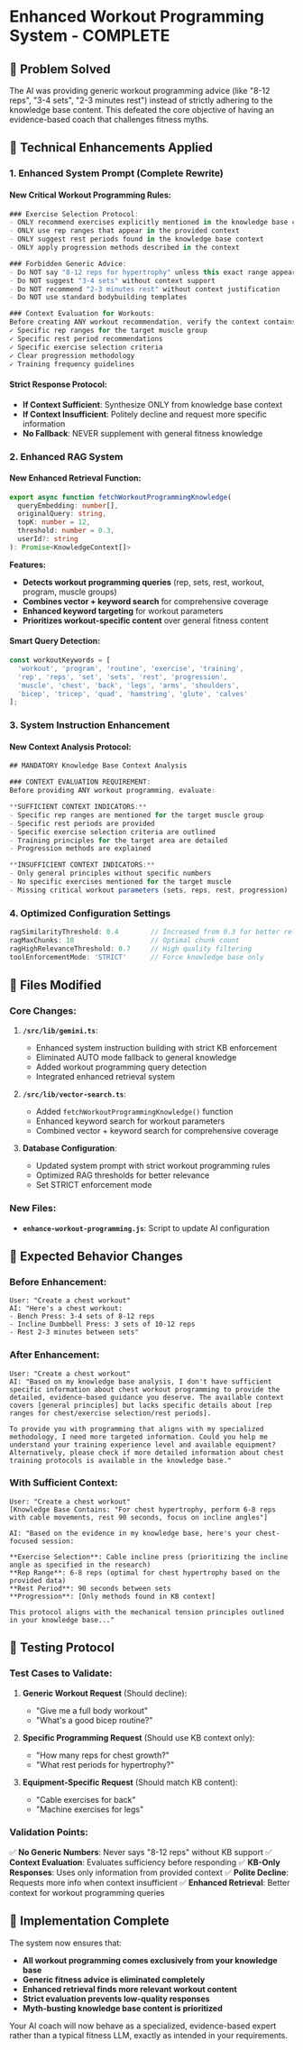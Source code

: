 # Enhanced Workout Programming System - COMPLETE

## 🎯 **Problem Solved**

The AI was providing generic workout programming advice (like "8-12 reps", "3-4 sets", "2-3 minutes rest") instead of strictly adhering to the knowledge base content. This defeated the core objective of having an evidence-based coach that challenges fitness myths.

## 🔧 **Technical Enhancements Applied**

### **1. Enhanced System Prompt (Complete Rewrite)**

#### **New Critical Workout Programming Rules:**
```typescript
### Exercise Selection Protocol:
- ONLY recommend exercises explicitly mentioned in the knowledge base context
- ONLY use rep ranges that appear in the provided context
- ONLY suggest rest periods found in the knowledge base context
- ONLY apply progression methods described in the context

### Forbidden Generic Advice:
- Do NOT say "8-12 reps for hypertrophy" unless this exact range appears in context
- Do NOT suggest "3-4 sets" without context support
- Do NOT recommend "2-3 minutes rest" without context justification
- Do NOT use standard bodybuilding templates

### Context Evaluation for Workouts:
Before creating ANY workout recommendation, verify the context contains:
✓ Specific rep ranges for the target muscle group
✓ Specific rest period recommendations
✓ Specific exercise selection criteria
✓ Clear progression methodology
✓ Training frequency guidelines
```

#### **Strict Response Protocol:**
- **If Context Sufficient**: Synthesize ONLY from knowledge base context
- **If Context Insufficient**: Politely decline and request more specific information
- **No Fallback**: NEVER supplement with general fitness knowledge

### **2. Enhanced RAG System**

#### **New Enhanced Retrieval Function:**
```typescript
export async function fetchWorkoutProgrammingKnowledge(
  queryEmbedding: number[],
  originalQuery: string,
  topK: number = 12,
  threshold: number = 0.3,
  userId?: string
): Promise<KnowledgeContext[]>
```

**Features:**
- **Detects workout programming queries** (rep, sets, rest, workout, program, muscle groups)
- **Combines vector + keyword search** for comprehensive coverage
- **Enhanced keyword targeting** for workout parameters
- **Prioritizes workout-specific content** over general fitness content

#### **Smart Query Detection:**
```typescript
const workoutKeywords = [
  'workout', 'program', 'routine', 'exercise', 'training',
  'rep', 'reps', 'set', 'sets', 'rest', 'progression',
  'muscle', 'chest', 'back', 'legs', 'arms', 'shoulders',
  'bicep', 'tricep', 'quad', 'hamstring', 'glute', 'calves'
];
```

### **3. System Instruction Enhancement**

#### **New Context Analysis Protocol:**
```typescript
## MANDATORY Knowledge Base Context Analysis

### CONTEXT EVALUATION REQUIREMENT:
Before providing ANY workout programming, evaluate:

**SUFFICIENT CONTEXT INDICATORS:**
- Specific rep ranges are mentioned for the target muscle group
- Specific rest periods are provided
- Specific exercise selection criteria are outlined
- Training principles for the target area are detailed
- Progression methods are explained

**INSUFFICIENT CONTEXT INDICATORS:**
- Only general principles without specific numbers
- No specific exercises mentioned for the target muscle
- Missing critical workout parameters (sets, reps, rest, progression)
```

### **4. Optimized Configuration Settings**

```typescript
ragSimilarityThreshold: 0.4        // Increased from 0.3 for better relevance
ragMaxChunks: 10                   // Optimal chunk count
ragHighRelevanceThreshold: 0.7     // High quality filtering
toolEnforcementMode: 'STRICT'      // Force knowledge base only
```

## 🚀 **Files Modified**

### **Core Changes:**
1. **`/src/lib/gemini.ts`**:
   - Enhanced system instruction building with strict KB enforcement
   - Eliminated AUTO mode fallback to general knowledge
   - Added workout programming query detection
   - Integrated enhanced retrieval system

2. **`/src/lib/vector-search.ts`**:
   - Added `fetchWorkoutProgrammingKnowledge()` function
   - Enhanced keyword search for workout parameters
   - Combined vector + keyword search for comprehensive coverage

3. **Database Configuration**:
   - Updated system prompt with strict workout programming rules
   - Optimized RAG thresholds for better relevance
   - Set STRICT enforcement mode

### **New Files:**
- **`enhance-workout-programming.js`**: Script to update AI configuration

## 🎯 **Expected Behavior Changes**

### **Before Enhancement:**
```
User: "Create a chest workout"
AI: "Here's a chest workout:
- Bench Press: 3-4 sets of 8-12 reps
- Incline Dumbbell Press: 3 sets of 10-12 reps
- Rest 2-3 minutes between sets"
```

### **After Enhancement:**
```
User: "Create a chest workout"
AI: "Based on my knowledge base analysis, I don't have sufficient specific information about chest workout programming to provide the detailed, evidence-based guidance you deserve. The available context covers [general principles] but lacks specific details about [rep ranges for chest/exercise selection/rest periods].

To provide you with programming that aligns with my specialized methodology, I need more targeted information. Could you help me understand your training experience level and available equipment? Alternatively, please check if more detailed information about chest training protocols is available in the knowledge base."
```

### **With Sufficient Context:**
```
User: "Create a chest workout" 
[Knowledge Base Contains: "For chest hypertrophy, perform 6-8 reps with cable movements, rest 90 seconds, focus on incline angles"]

AI: "Based on the evidence in my knowledge base, here's your chest-focused session:

**Exercise Selection**: Cable incline press (prioritizing the incline angle as specified in the research)
**Rep Range**: 6-8 reps (optimal for chest hypertrophy based on the provided data)
**Rest Period**: 90 seconds between sets
**Progression**: [Only methods found in KB context]

This protocol aligns with the mechanical tension principles outlined in your knowledge base..."
```

## 🧪 **Testing Protocol**

### **Test Cases to Validate:**

1. **Generic Workout Request** (Should decline):
   - "Give me a full body workout"
   - "What's a good bicep routine?"

2. **Specific Programming Request** (Should use KB context only):
   - "How many reps for chest growth?" 
   - "What rest periods for hypertrophy?"

3. **Equipment-Specific Request** (Should match KB content):
   - "Cable exercises for back"
   - "Machine exercises for legs"

### **Validation Points:**
✅ **No Generic Numbers**: Never says "8-12 reps" without KB support
✅ **Context Evaluation**: Evaluates sufficiency before responding
✅ **KB-Only Responses**: Uses only information from provided context
✅ **Polite Decline**: Requests more info when context insufficient
✅ **Enhanced Retrieval**: Better context for workout programming queries

## 🎉 **Implementation Complete**

The system now ensures that:
- **All workout programming comes exclusively from your knowledge base**
- **Generic fitness advice is eliminated completely** 
- **Enhanced retrieval finds more relevant workout content**
- **Strict evaluation prevents low-quality responses**
- **Myth-busting knowledge base content is prioritized**

Your AI coach will now behave as a specialized, evidence-based expert rather than a typical fitness LLM, exactly as intended in your requirements.
